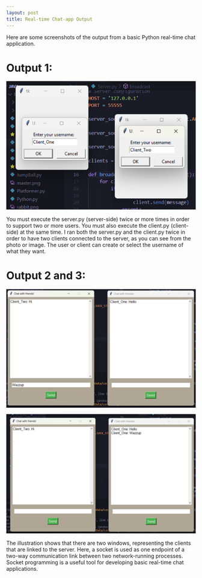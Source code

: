 ```yaml
---
layout: post
title: Real-time Chat-app Output
--- 
```

Here are some screenshots of the output from a basic Python real-time chat application.

# Output 1:

[![Output 1](/images/Output1.png)](https://github.com/mangangahoyy/Blog-post/blob/69e6f688ed2915967b274e863b3d076a51bb85fb/images/Output1.png)

You must execute the server.py (server-side) twice or more times in order to support two or more users. 
You must also execute the client.py (client-side) at the same time. I ran both the server.py and the client.py twice in order 
to have two clients connected to the server, as you can see from the photo or image. The user or client can create or select the username of what they want.

# Output 2 and 3:

[![Output 2](/images/Output2.png)](https://github.com/mangangahoyy/Blog-post/blob/93bca49b2e45674dfc564e8d51fd157b4be2c763/images/Output2.png)

![Output 3](/images/Output3.png)


The illustration shows that there are two windows, representing the clients that are linked to the server. Here, a socket is used as one endpoint of a two-way communication link between two network-running processes. Socket programming is a useful tool for developing basic real-time chat applications.
